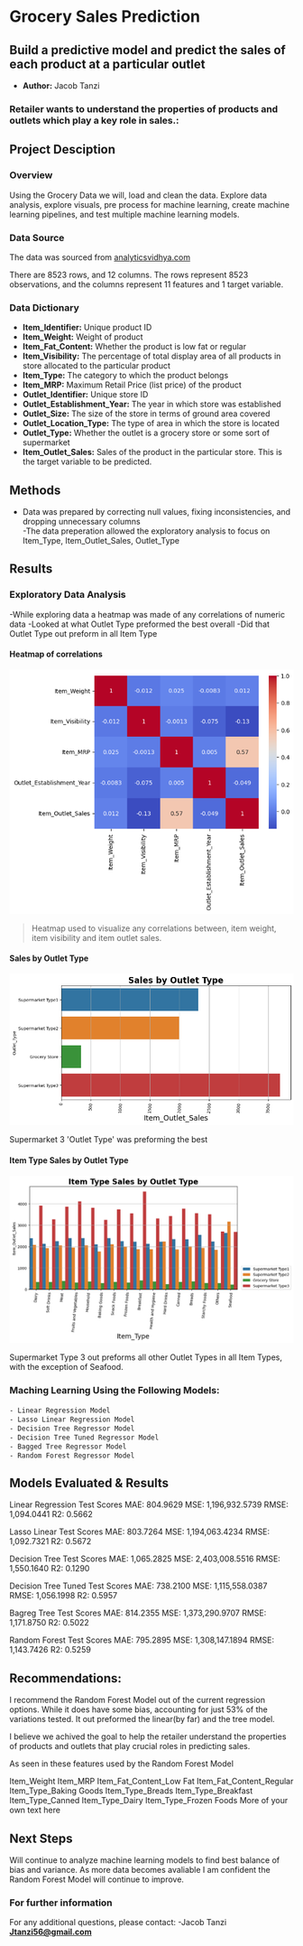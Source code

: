 # **Grocery Sales Prediction**
## Build a predictive model and predict the sales of each product at a particular outlet

- **Author:** Jacob Tanzi 

### Retailer wants to understand the properties of products and outlets which play a key role in sales.:
## **Project Desciption**
### **Overview**
Using the Grocery Data we will, load and clean the data. Explore data analysis, explore visuals, pre process for machine learning, create machine learning pipelines, and test multiple machine learning models.


### **Data Source**
The data was sourced from [analyticsvidhya.com](https://datahack.analyticsvidhya.com/contest/practice-problem-big-mart-sales-iii/)

There are 8523 rows, and 12 columns.
The rows represent 8523 observations, and the columns represent 11 features and 1 target variable.

### **Data Dictionary**
- **Item_Identifier:** Unique product ID
- **Item_Weight:** Weight of product
- **Item_Fat_Content:** Whether the product is low fat or regular
- **Item_Visibility:** The percentage of total display area of all products in store allocated to the particular product
- **Item_Type:** The category to which the product belongs
- **Item_MRP:** Maximum Retail Price (list price) of the product
- **Outlet_Identifier:** Unique store ID
- **Outlet_Establishment_Year:** The year in which store was established
- **Outlet_Size:** The size of the store in terms of ground area covered
- **Outlet_Location_Type:** The type of area in which the store is located
- **Outlet_Type:** Whether the outlet is a grocery store or some sort of supermarket
- **Item_Outlet_Sales:** Sales of the product in the particular store. This is the target variable to be predicted.


## Methods
- Data was prepared by correcting null values, fixing inconsistencies, and dropping unnecessary columns  
-The data preperation allowed the exploratory analysis to focus on Item_Type, Item_Outlet_Sales, Outlet_Type

## Results

### Exploratory Data Analysis
-While exploring data a heatmap was made of any correlations of numeric data
-Looked at what Outlet Type preformed the best overall
-Did that Outlet Type out preform in all Item Type

#### Heatmap of correlations
<p align = "center"> 
  <img src = "https://github.com/jtanzi56/Prediction-of-Product-Sales/blob/d685b5e055ee6a99c580b5e35ef55d67f55b16f6/heatmap.png">
</p>

>Heatmap used to visualize any correlations between, item weight, item visibility and item outlet sales.


#### Sales by Outlet Type
<p align = "center"> 
  <img src = "https://github.com/jtanzi56/Prediction-of-Product-Sales/blob/157d61cdf7320a30e4bdf66fd52497630dae09ba/sales.by.outlet%20type.png">
</p>
Supermarket 3 'Outlet Type' was preforming the best

#### Item Type Sales by Outlet Type
<p align = "center"> 
  <img src = "https://github.com/jtanzi56/Prediction-of-Product-Sales/blob/157d61cdf7320a30e4bdf66fd52497630dae09ba/item.type.byoutlet.png">
</p>
Supermarket Type 3 out preforms all other Outlet Types in all Item Types, with the exception of Seafood.



### Maching Learning Using the Following Models:
    - Linear Regression Model
    - Lasso Linear Regression Model
    - Decision Tree Regressor Model
    - Decision Tree Tuned Regressor Model
    - Bagged Tree Regressor Model
    - Random Forest Regressor Model
    

## Models Evaluated & Results

Linear Regression Test Scores
MAE: 804.9629 
MSE: 1,196,932.5739 
RMSE: 1,094.0441 
R2: 0.5662

Lasso Linear Test Scores
MAE: 803.7264 
MSE: 1,194,063.4234 
RMSE: 1,092.7321 
R2: 0.5672

Decision Tree Test Scores
MAE: 1,065.2825 
MSE: 2,403,008.5516 
RMSE: 1,550.1640 
R2: 0.1290

Decision Tree Tuned Test Scores
MAE: 738.2100 
MSE: 1,115,558.0387 
RMSE: 1,056.1998 
R2: 0.5957


Bagreg Tree Test Scores
MAE: 814.2355 
MSE: 1,373,290.9707 
RMSE: 1,171.8750 
R2: 0.5022

Random Forest Test Scores
MAE: 795.2895 
MSE: 1,308,147.1894 
RMSE: 1,143.7426 
R2: 0.5259



## Recommendations:
I recommend the Random Forest Model out of the current regression options. While it does have some bias, accounting for just 53% of the variations tested. It out preformed the linear(by far) and the tree model.

I believe we achived the goal to help the retailer understand the properties of products and outlets that play crucial roles in predicting sales.

As seen in these features used by the Random Forest Model

Item_Weight
Item_MRP
Item_Fat_Content_Low Fat
Item_Fat_Content_Regular
Item_Type_Baking Goods
Item_Type_Breads
Item_Type_Breakfast
Item_Type_Canned
Item_Type_Dairy
Item_Type_Frozen Foods
More of your own text here


## Next Steps
Will continue to analyze machine learning models to find best balance of bias and variance. As more data becomes avaliable I am confident the Random Forest Model will continue to improve. 



### For further information


For any additional questions, please contact:
-Jacob Tanzi
**Jtanzi56@gmail.com**
